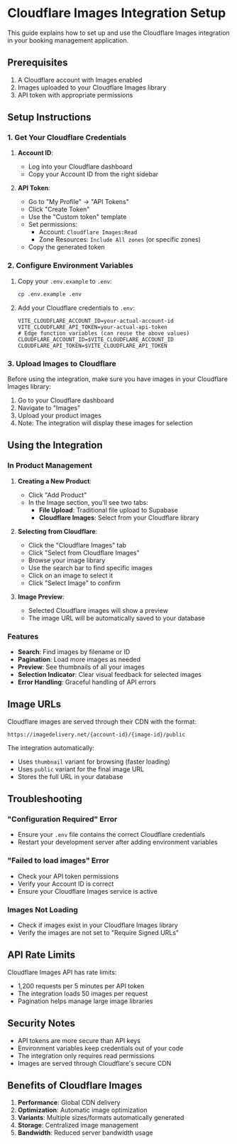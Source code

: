 # Cloudflare Images Integration Setup

This guide explains how to set up and use the Cloudflare Images integration in your booking management application.

## Prerequisites

1. A Cloudflare account with Images enabled
2. Images uploaded to your Cloudflare Images library
3. API token with appropriate permissions

## Setup Instructions

### 1. Get Your Cloudflare Credentials

1. **Account ID**: 
   - Log into your Cloudflare dashboard
   - Copy your Account ID from the right sidebar

2. **API Token**:
   - Go to "My Profile" → "API Tokens"
   - Click "Create Token"
   - Use the "Custom token" template
   - Set permissions:
     - Account: `Cloudflare Images:Read`
     - Zone Resources: `Include All zones` (or specific zones)
   - Copy the generated token

### 2. Configure Environment Variables

1. Copy your `.env.example` to `.env`:
   ```bash
   cp .env.example .env
   ```

2. Add your Cloudflare credentials to `.env`:
   ```env
   VITE_CLOUDFLARE_ACCOUNT_ID=your-actual-account-id
   VITE_CLOUDFLARE_API_TOKEN=your-actual-api-token
   # Edge function variables (can reuse the above values)
   CLOUDFLARE_ACCOUNT_ID=$VITE_CLOUDFLARE_ACCOUNT_ID
   CLOUDFLARE_API_TOKEN=$VITE_CLOUDFLARE_API_TOKEN
   ```

### 3. Upload Images to Cloudflare

Before using the integration, make sure you have images in your Cloudflare Images library:

1. Go to your Cloudflare dashboard
2. Navigate to "Images"
3. Upload your product images
4. Note: The integration will display these images for selection

## Using the Integration

### In Product Management

1. **Creating a New Product**:
   - Click "Add Product"
   - In the Image section, you'll see two tabs:
     - **File Upload**: Traditional file upload to Supabase
     - **Cloudflare Images**: Select from your Cloudflare library

2. **Selecting from Cloudflare**:
   - Click the "Cloudflare Images" tab
   - Click "Select from Cloudflare Images"
   - Browse your image library
   - Use the search bar to find specific images
   - Click on an image to select it
   - Click "Select Image" to confirm

3. **Image Preview**:
   - Selected Cloudflare images will show a preview
   - The image URL will be automatically saved to your database

### Features

- **Search**: Find images by filename or ID
- **Pagination**: Load more images as needed
- **Preview**: See thumbnails of all your images
- **Selection Indicator**: Clear visual feedback for selected images
- **Error Handling**: Graceful handling of API errors

## Image URLs

Cloudflare images are served through their CDN with the format:
```
https://imagedelivery.net/{account-id}/{image-id}/public
```

The integration automatically:
- Uses `thumbnail` variant for browsing (faster loading)
- Uses `public` variant for the final image URL
- Stores the full URL in your database

## Troubleshooting

### "Configuration Required" Error
- Ensure your `.env` file contains the correct Cloudflare credentials
- Restart your development server after adding environment variables

### "Failed to load images" Error
- Check your API token permissions
- Verify your Account ID is correct
- Ensure your Cloudflare Images service is active

### Images Not Loading
- Check if images exist in your Cloudflare Images library
- Verify the images are not set to "Require Signed URLs"

## API Rate Limits

Cloudflare Images API has rate limits:
- 1,200 requests per 5 minutes per API token
- The integration loads 50 images per request
- Pagination helps manage large image libraries

## Security Notes

- API tokens are more secure than API keys
- Environment variables keep credentials out of your code
- The integration only requires read permissions
- Images are served through Cloudflare's secure CDN

## Benefits of Cloudflare Images

1. **Performance**: Global CDN delivery
2. **Optimization**: Automatic image optimization
3. **Variants**: Multiple sizes/formats automatically generated
4. **Storage**: Centralized image management
5. **Bandwidth**: Reduced server bandwidth usage